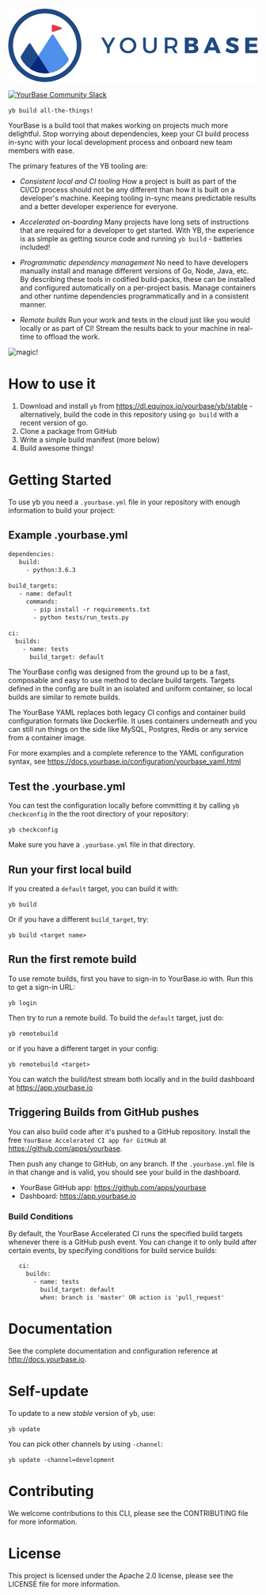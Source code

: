 ![YourBase](docs/images/Logo-Horiz-On-White@1x.jpg "YourBase")

[![YourBase Community Slack](https://img.shields.io/badge/slack-@yourbase/community-blue.svg?logo=slack)](https://slack.yourbase.io)

`yb build all-the-things!`

YourBase is a build tool that makes working on projects much more delightful. Stop worrying
about dependencies, keep your CI build process in-sync with your local
development process and onboard new team members with ease.

The primary features of the YB tooling are:

* *Consistent local and CI tooling* How a project is built as part of the
  CI/CD process should not be any different than how it is built on a
  developer's machine. Keeping tooling in-sync means predictable results and 
  a better developer experience for everyone.

* *Accelerated on-boarding* Many projects have long sets of instructions that 
  are required for a developer to get started. With YB, the experience is as 
  simple as getting source code and running `yb build` - batteries included!

* *Programmatic dependency management* No need to have developers manually
  install and manage different versions of Go, Node, Java, etc. By describing
  these tools in codified build-packs, these can be installed and configured 
  automatically on a per-project basis. Manage containers and other runtime 
  dependencies programmatically and in a consistent manner. 

* *Remote builds* Run your work and tests in the cloud just like you would 
  locally or as part of CI! Stream the results back to your machine in real-time
  to offload the work.

![magic!](http://www.reactiongifs.com/r/mgc.gif)

# How to use it

1. Download and install `yb` from https://dl.equinox.io/yourbase/yb/stable - alternatively, build the code in this repository using `go build` with a recent version of go. 
2. Clone a package from GitHub 
3. Write a simple build manifest (more below)
4. Build awesome things!

# Getting Started

To use yb you need a `.yourbase.yml` file in your repository with
enough information to build your project:

## Example .yourbase.yml

```
dependencies:
   build:
     - python:3.6.3

build_targets:
   - name: default
     commands:
       - pip install -r requirements.txt
       - python tests/run_tests.py 

ci:
  builds:
    - name: tests
      build_target: default
```

The YourBase config was designed from the ground up to be a fast, composable
and easy to use method to declare build targets. Targets defined in the config
are built in an isolated and uniform container, so local builds are similar to
remote builds.

The YourBase YAML replaces both legacy CI configs and container build
configuration formats like Dockerfile. It uses containers underneath and you can
still run things on the side like MySQL, Postgres, Redis or any service from a
container image.

For more examples and a complete reference to the YAML configuration syntax,
see https://docs.yourbase.io/configuration/yourbase_yaml.html

## Test the .yourbase.yml

You can test the configuration locally before committing it by calling `yb checkconfig` in the the root directory of your repository:

`yb checkconfig`

Make sure you have a `.yourbase.yml` file in that directory.

## Run your first local build

If you created a `default` target, you can build it with:

`yb build`

Or if you have a different `build_target`, try:

`yb build <target name>`

## Run the first remote build

To use remote builds, first you have to sign-in to YourBase.io with. Run this to get a sign-in URL:

`yb login`

Then try to run a remote build. To build the `default` target, just do:

`yb remotebuild`

or if you have a different target in your config:

`yb remotebuild <target>`

You can watch the build/test stream both locally and in the build dashboard at https://app.yourbase.io

## Triggering Builds from GitHub pushes

You can also build code after it's pushed to a GitHub repository. Install the
  free `YourBase Accelerated CI app for GitHub` at https://github.com/apps/yourbase. 

Then push any change to GitHub, on any branch. If the `.yourbase.yml` file is in that change and is valid, you should see your build in the dashboard.

  - YourBase GitHub app: https://github.com/apps/yourbase
  - Dashboard: https://app.yourbase.io

### Build Conditions

By default, the YourBase Accelerated CI runs the specified build targets whenever there is
a GitHub push event. You can change it to only build after certain events,
by specifying conditions for build service builds:

```
   ci:
     builds:
       - name: tests
         build_target: default
         when: branch is 'master' OR action is 'pull_request'
```

# Documentation

See the complete documentation and configuration reference at http://docs.yourbase.io.

# Self-update

To update to a new *stable* version of yb, use:

`yb update`

You can pick other channels by using `-channel`:

`yb update -channel=development`

# Contributing 

We welcome contributions to this CLI, please see the CONTRIBUTING file for more
information. 

# License 

This project is licensed under the Apache 2.0 license, please see the LICENSE
file for more information.

